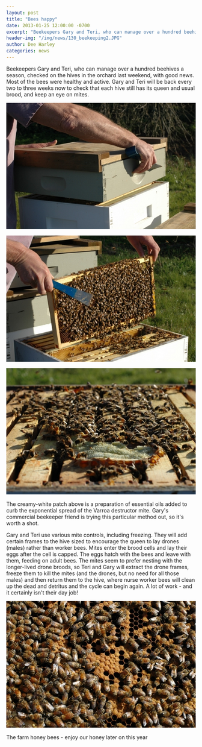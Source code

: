 ```yaml
---
layout: post
title: "Bees happy"
date: 2013-01-25 12:00:00 -0700
excerpt: "Beekeepers Gary and Teri, who can manage over a hundred beehives a season, checked on the hives in ..."
header-img: "/img/news/130_beekeeping2.JPG"
author: Dee Harley
categories: news
---
```

Beekeepers Gary and Teri, who can manage over a hundred beehives a
season, checked on the hives in the orchard last weekend, with good
news. Most of the bees were healthy and active. Gary and Teri will be
back every two to three weeks now to check that each hive still has
its queen and usual brood, and keep an eye on mites.

![image](/img/news/130_beekeeping2.JPG)

![image](/img/news/130_beekeeping1.JPG)

![image](/img/news/130_beekeeping3.JPG)

The creamy-white patch above is a preparation of essential oils added
to curb the exponential spread of the Varroa destructor mite. Gary's
commercial beekeeper friend is trying this particular method out, so
it's worth a shot.

Gary and Teri use various mite controls, including freezing. They will
add certain frames to the hive sized to encourage the queen to lay
drones (males) rather than worker bees. Mites enter the brood cells
and lay their eggs after the cell is capped. The eggs hatch with the
bees and leave with them, feeding on adult bees. The mites seem to
prefer nesting with the longer-lived drone broods, so Teri and Gary
will extract the drone frames, freeze them to kill the mites (and the
drones, but no need for all those males) and then return them to the
hive, where nurse worker bees will clean up the dead and detritus and
the cycle can begin again. A lot of work - and it certainly isn't
their day job!

![image](/img/news/130_bees.JPG)

The farm honey bees - enjoy our honey later on this year

